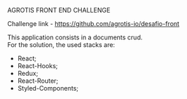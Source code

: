  AGROTIS FRONT END CHALLENGE

Challenge link - https://github.com/agrotis-io/desafio-front 

This application consists in a documents crud. <br>
For the solution, the used stacks are: 
- React;
- React-Hooks;
- Redux;
- React-Router;
- Styled-Components;

